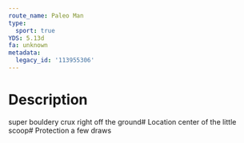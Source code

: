 ```yaml
---
route_name: Paleo Man
type:
  sport: true
YDS: 5.13d
fa: unknown
metadata:
  legacy_id: '113955306'
---
```

# Description
super bouldery crux right off the ground# Location
center of the little scoop# Protection
a few draws